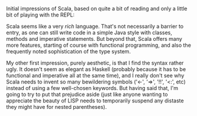 Initial impressions of Scala, based on quite a bit of reading and only a little bit of playing with the REPL:

Scala seems like a very *rich* language. That's not necessarily a barrier to entry, as one can still write code in a simple Java style with classes, methods and imperative statements. But beyond that, Scala offers many more features, starting of course with functional programming, and also the frequently noted sophistication of the type system.

My other first impression, purely aesthetic, is that I find the syntax rather ugly. It doesn't seem as elegant as Haskell (probably because it has to be functional and imperative all at the same time), and I really don't see why Scala needs to invent so many bewildering symbols ('<-', '=>', '!!', '<:', etc) instead of using a few well-chosen keywords. But having said that, I'm going to try to put that prejudice aside (just like anyone wanting to appreciate the beauty of LISP needs to temporarily suspend any distaste they might have for nested parentheses).
